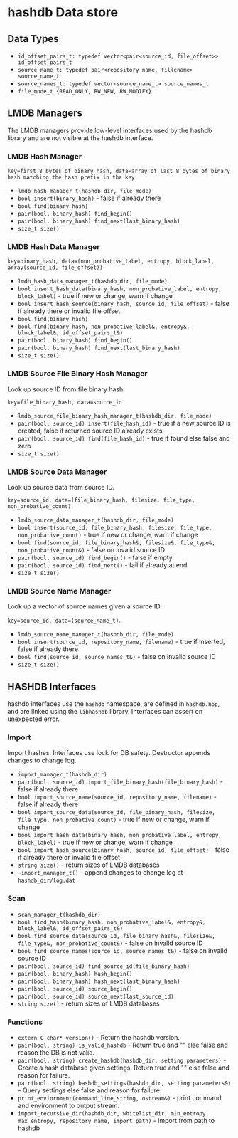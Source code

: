# hashdb Data store

## Data Types
* `id_offset_pairs_t: typedef vector<pair<source_id, file_offset>> id_offset_pairs_t`
* `source_name_t: typedef pair<repository_name, fillename> source_name_t`
* `source_names_t: typedef vector<source_name_t> source_names_t`
* `file_mode_t {READ_ONLY, RW_NEW, RW_MODIFY}`

## LMDB Managers
The LMDB managers provide low-level interfaces used by the hashdb library and are not visible at the hashdb interface.

### LMDB Hash Manager
`key=first 8 bytes of binary hash, data=array of last 8 bytes of binary hash matching the hash prefix in the key.`

* `lmdb_hash_manager_t(hashdb_dir, file_mode)`
* `bool insert(binary_hash)` - false if already there
* `bool find(binary_hash)`
* `pair(bool, binary_hash) find_begin()`
* `pair(bool, binary_hash) find_next(last_binary_hash)`
* `size_t size()`

### LMDB Hash Data Manager
`key=binary_hash, data=(non_probative_label, entropy, block_label, array(source_id, file_offset))`

* `lmdb_hash_data_manager_t(hashdb_dir, file_mode)`
* `bool insert_hash_data(binary_hash, non_probative_label, entropy, block_label)` - true if new or change, warn if change
* `bool insert_hash_source(binary_hash, source_id, file_offset)` - false if already there or invalid file offset
* `bool find(binary_hash)`
* `bool find(binary_hash, non_probative_label&, entropy&, block_label&, id_offset_pairs_t&)`
* `pair(bool, binary_hash) find_begin()`
* `pair(bool, binary_hash) find_next(last_binary_hash)`
* `size_t size()`

### LMDB Source File Binary Hash Manager
Look up source ID from file binary hash.

`key=file_binary_hash, data=source_id`

* `lmdb_source_file_binary_hash_manager_t(hashdb_dir, file_mode)`
* `pair(bool, source_id) insert(file_hash_id)` - true if a new source ID is created, false if returned source ID already exists
* `pair(bool, source_id) find(file_hash_id)` - true if found else false and zero
* `size_t size()`

### LMDB Source Data Manager
Look up source data from source ID.

`key=source_id, data=(file_binary_hash, filesize, file_type, non_probative_count)`

* `lmdb_source_data_manager_t(hashdb_dir, file_mode)`
* `bool insert(source_id, file_binary_hash, filesize, file_type, non_probative_count)` - true if new or change, warn if change
* `bool find(source_id, file_binary_hash&, filesize&, file_type&, non_probative_count&)` - false on invalid source ID
* `pair(bool, source_id) find_begin()` - false if empty
* `pair(bool, source_id) find_next()` - fail if already at end
* `size_t size()`

### LMDB Source Name Manager
Look up a vector of source names given a source ID.

`key=source_id, data=(source_name_t)`.

* `lmdb_source_name_manager_t(hashdb_dir, file_mode)`
* `bool insert(source_id, repository_name, filename)` - true if inserted, false if already there
* `bool find(source_id, source_names_t&)` - false on invalid source ID
* `size_t size()`

## HASHDB Interfaces
hashdb interfaces use the `hashdb` namespace, are defined in `hashdb.hpp`, and are linked using the `libhashdb` library.  Interfaces can assert on unexpected error.

### Import
Import hashes.  Interfaces use lock for DB safety.  Destructor appends changes to change log.

* `import_manager_t(hashdb_dir)`
* `pair(bool, source_id) import_file_binary_hash(file_binary_hash)` - false if already there
* `bool import_source_name(source_id, repository_name, filename)` - false if already there
* `bool import_source_data(source_id, file_binary_hash, filesize, file_type, non_probative_count)` - true if new or change, warn if change
* `bool import_hash_data(binary_hash, non_probative_label, entropy, block_label)` - true if new or change, warn if change
* `bool import_hash_source(binary_hash, source_id, file_offset)` - false if already there or invalid file offset
* `string size()` - return sizes of LMDB databases
* `~import_manager_t()` - append changes to change log at `hashdb_dir/log.dat`

### Scan
* `scan_manager_t(hashdb_dir)`
* `bool find_hash(binary_hash, non_probative_label&, entropy&, block_label&, id_offset_pairs_t&)`
* `bool find_source_data(source_id, file_binary_hash&, filesize&, file_type&, non_probative_count&)` - false on invalid source ID
* `bool find_source_names(source_id, source_names_t&)` - false on invalid source ID
* `pair(bool, source_id) find_source_id(file_binary_hash)`
* `pair(bool, binary_hash) hash_begin()`
* `pair(bool, binary_hash) hash_next(last_binary_hash)`
* `pair(bool, source_id) source_begin()`
* `pair(bool, source_id) source_next(last_source_id)`
* `string size()` - return sizes of LMDB databases

### Functions
* `extern C char* version()` - Return the hashdb version.
* `pair(bool, string) is_valid_hashdb` - Return true and "" else false and reason the DB is not valid.
* `pair(bool, string) create_hashdb(hashdb_dir, setting parameters)` - Create a hash database given settings.  Return true and "" else false and reason for failure.
* `pair(bool, string) hashdb_settings(hashdb_dir, setting parameters&)` - Query settings else false and reason for failure.
* `print_enviornment(command_line_string, ostream&)` - print command and environment to output stream.
* `import_recursive_dir(hashdb_dir, whitelist_dir, min_entropy, max_entropy, repository_name, import_path)` - import from path to hashdb

